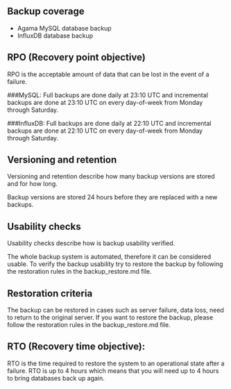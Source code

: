 ## Backup coverage

- Agama MySQL database backup
- InfluxDB database backup


## RPO (Recovery point objective)

RPO is the acceptable amount of data that can be lost in the event of a failure. 

###MySQL: Full backups are done daily at 23:10 UTC and incremental backups are done at 23:10 UTC on every day-of-week from Monday through Saturday.

###InfluxDB: Full backups are done daily at 22:10 UTC and incremental backups are done at 22:10 UTC on every day-of-week from Monday through Saturday.


## Versioning and retention
Versioning and retention describe how many backup versions are stored and for how long.

Backup versions are stored 24 hours before they are replaced with a new backups.

## Usability checks
Usability checks describe how is backup usability verified.

The whole backup system is automated, therefore it can be considered usable.
To verify the backup usability try to restore the backup by following the restoration rules in the backup_restore.md file.

## Restoration criteria
The backup can be restored in cases such as server failure, data loss, need to return to the original server.
If you want to restore the backup, please follow the restoration rules in the backup_restore.md file.

## RTO (Recovery time objective):

RTO is the time required to restore the system to an operational state after a failure.
RTO is up to 4 hours which means that you will need up to 4 hours to bring databases back up again.

